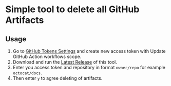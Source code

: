 # Simple tool to delete all GitHub Artifacts

## Usage

1. Go to [GitHub Tokens Settings](https://github.com/settings/tokens) and create new access token with Update GitHub Action workflows scope.
2. Download and run the [Latest Release](https://github.com/rinrab/artifact-cleanup/releases/latest/download/artifact-cleanup.exe) of this tool.
3. Enter you access token and repository in format `owner/repo` for example `octocat/docs`.
4. Then enter `y` to agree deleting of artifacts.
